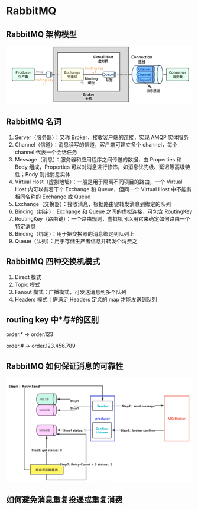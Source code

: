 # RabbitMQ

## RabbitMQ 架构模型

![RabbitMQ架构模型](../.vuepress/public/javarabbitmq.png)

## RabbitMQ 名词

1. Server（服务器）：又称 Broker，接收客户端的连接，实现 AMQP 实体服务
2. Channel（信道）：消息读写的信道，客户端可建立多个 channel，每个 channel 代表一个会话任务
3. Message（消息）：服务器和应用程序之间传送的数据，由 Properties 和 Body 组成，Properties 可以对消息进行修饰，如消息优先级、延迟等高级特性；Body 则指消息实体
4. Virtual Host（虚拟地址）：一般是用于隔离不同项目的路由，一个 Virtual Host 内可以有若干个 Exchange 和 Queue，但同一个 Virtual Host 中不能有相同名称的 Exchange 或 Queue
5. Exchange（交换器）：接收消息，根据路由键转发消息到绑定的队列
6. Binding（绑定）：Exchange 和 Queue 之间的虚拟连接，可包含 RoutingKey
7. RoutingKey（路由键）：一个路由规则，虚拟机可以用它来确定如何路由一个特定消息
8. Binding（绑定）：用于把交换器的消息绑定到队列上
9. Queue（队列）：用于存储生产者信息并转发个消费之

## RabbitMQ 四种交换机模式

1. Direct 模式
2. Topic 模式
3. Fanout 模式：广播模式，可发送消息到多个队列
4. Headers 模式：需满足 Headers 定义的 map 才能发送到队列

## routing key 中\*与#的区别

order.\* -> order.123

order.# -> order.123.456.789

## RabbitMQ 如何保证消息的可靠性

![RabbitMQ可靠性](../.vuepress/public/rabbitmqkekaoxing.jpg)

## 如何避免消息重复投递或重复消费





<comment-comment/>